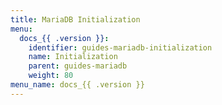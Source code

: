 ```yaml
---
title: MariaDB Initialization
menu:
  docs_{{ .version }}:
    identifier: guides-mariadb-initialization
    name: Initialization
    parent: guides-mariadb
    weight: 80
menu_name: docs_{{ .version }}
---
```

